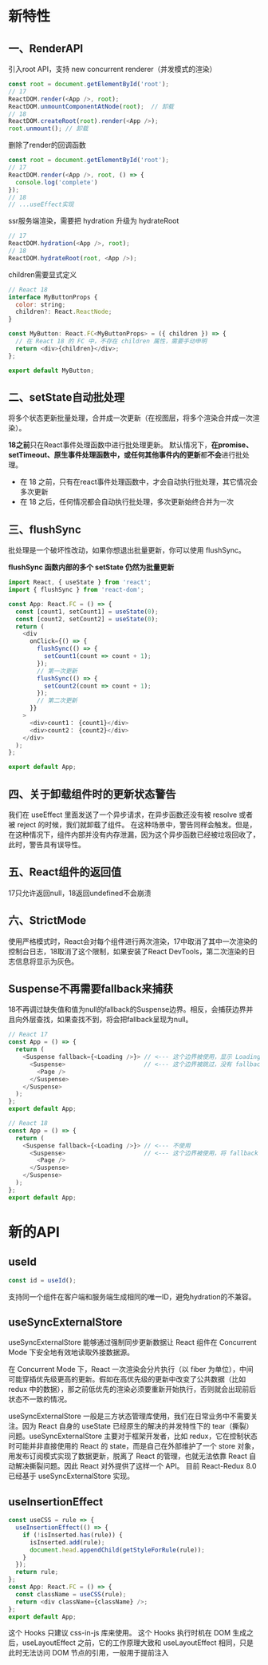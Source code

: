 # 新特性

## 一、RenderAPI

引入root API，支持 new concurrent renderer（并发模式的渲染）

```js
const root = document.getElementById('root');
// 17
ReactDOM.render(<App />, root);
ReactDOM.unmountComponentAtNode(root);  // 卸载
// 18
ReactDOM.createRoot(root).render(<App />);
root.unmount(); // 卸载
```

删除了render的回调函数

```js
const root = document.getElementById('root');
// 17
ReactDOM.render(<App />, root, () => {
  console.log('complete')
});
// 18
// ...useEffect实现
```

ssr服务端渲染，需要把 hydration 升级为 hydrateRoot

```js
// 17
ReactDOM.hydration(<App />, root);
// 18
ReactDOM.hydrateRoot(root, <App />);
```

children需要显式定义

```js
// React 18
interface MyButtonProps {
  color: string;
  children?: React.ReactNode;
}

const MyButton: React.FC<MyButtonProps> = ({ children }) => {
  // 在 React 18 的 FC 中，不存在 children 属性，需要手动申明
  return <div>{children}</div>;
};

export default MyButton;
```

## 二、setState自动批处理

将多个状态更新批量处理，合并成一次更新（在视图层，将多个渲染合并成一次渲染）。

**18之前**只在React事件处理函数中进行批处理更新。
默认情况下，**在promise、setTimeout、原生事件处理函数中，或任何其他事件内的更新**都**不会**进行批处理。

- 在 18 之前，只有在react事件处理函数中，才会自动执行批处理，其它情况会多次更新
- 在 18 之后，任何情况都会自动执行批处理，多次更新始终合并为一次

## 三、flushSync

批处理是一个破坏性改动，如果你想退出批量更新，你可以使用 flushSync。

**flushSync 函数内部的多个 setState 仍然为批量更新**

```js
import React, { useState } from 'react';
import { flushSync } from 'react-dom';

const App: React.FC = () => {
  const [count1, setCount1] = useState(0);
  const [count2, setCount2] = useState(0);
  return (
    <div
      onClick={() => {
        flushSync(() => {
          setCount1(count => count + 1);
        });
        // 第一次更新
        flushSync(() => {
          setCount2(count => count + 1);
        });
        // 第二次更新
      }}
    >
      <div>count1： {count1}</div>
      <div>count2： {count2}</div>
    </div>
  );
};

export default App;
```

## 四、关于卸载组件时的更新状态警告

我们在 useEffect 里面发送了一个异步请求，在异步函数还没有被 resolve 或者被 reject 的时候，我们就卸载了组件。 在这种场景中，警告同样会触发。但是，在这种情况下，组件内部并没有内存泄漏，因为这个异步函数已经被垃圾回收了，此时，警告具有误导性。

## 五、React组件的返回值

17只允许返回null，18返回undefined不会崩溃

## 六、StrictMode

使用严格模式时，React会对每个组件进行两次渲染，17中取消了其中一次渲染的控制台日志，18取消了这个限制，如果安装了React DevTools，第二次渲染的日志信息将显示为灰色。

## Suspense不再需要fallback来捕获

18不再调过缺失值和值为null的fallback的Suspense边界。相反，会捕获边界并且向外层查找，如果查找不到，将会把fallback呈现为null。

```js
// React 17
const App = () => {
  return (
    <Suspense fallback={<Loading />}> // <--- 这个边界被使用，显示 Loading 组件
      <Suspense>                      // <--- 这个边界被跳过，没有 fallback 属性
        <Page />
      </Suspense>
    </Suspense>
  );
};
export default App;
```

```js
// React 18
const App = () => {
  return (
    <Suspense fallback={<Loading />}> // <--- 不使用
      <Suspense>                      // <--- 这个边界被使用，将 fallback 渲染为 null
        <Page />
      </Suspense>
    </Suspense>
  );
};
export default App;
```

# 新的API

## useId

```js
const id = useId();
```

支持同一个组件在客户端和服务端生成相同的唯一ID，避免hydration的不兼容。

## useSyncExternalStore

useSyncExternalStore 能够通过强制同步更新数据让 React 组件在 Concurrent Mode 下安全地有效地读取外接数据源。

在 Concurrent Mode 下，React 一次渲染会分片执行（以 fiber 为单位），中间可能穿插优先级更高的更新。假如在高优先级的更新中改变了公共数据（比如 redux 中的数据），那之前低优先的渲染必须要重新开始执行，否则就会出现前后状态不一致的情况。

useSyncExternalStore 一般是三方状态管理库使用，我们在日常业务中不需要关注。因为 React 自身的 useState 已经原生的解决的并发特性下的 tear（撕裂）问题。useSyncExternalStore 主要对于框架开发者，比如 redux，它在控制状态时可能并非直接使用的 React 的 state，而是自己在外部维护了一个 store 对象，用发布订阅模式实现了数据更新，脱离了 React 的管理，也就无法依靠 React 自动解决撕裂问题。因此 React 对外提供了这样一个 API。
目前 React-Redux 8.0 已经基于 useSyncExternalStore 实现。

## useInsertionEffect

```js
const useCSS = rule => {
  useInsertionEffect(() => {
    if (!isInserted.has(rule)) {
      isInserted.add(rule);
      document.head.appendChild(getStyleForRule(rule));
    }
  });
  return rule;
};
const App: React.FC = () => {
  const className = useCSS(rule);
  return <div className={className} />;
};
export default App;
```

这个 Hooks 只建议 css-in-js 库来使用。 这个 Hooks 执行时机在 DOM 生成之后，useLayoutEffect 之前，它的工作原理大致和 useLayoutEffect 相同，只是此时无法访问 DOM 节点的引用，一般用于提前注入 <style> 脚本。

# Concurrent Mode（并发模式）

从 **同步不可中断更新** 变成了 **异步可中断更新**。

在 18 中，不再有多种模式，而是以**是否使用并发特性**作为**是否开启并发更新**的依据。

**并发特性**指开启**并发模式**后才能使用的特性：
- useDeferredValue
- useTransition

## useTransition

```js
import React, { useState, useEffect, useTransition } from 'react';

const App: React.FC = () => {
  const [list, setList] = useState<any[]>([]);
  const [isPending, startTransition] = useTransition();
  useEffect(() => {
    // 使用了并发特性，开启并发更新
    startTransition(() => {
      setList(new Array(10000).fill(null));
    });
  }, []);
  return (
    <>
      {list.map((_, i) => (
        <div key={i}>{i}</div>
      ))}
    </>
  );
};
export default App;
```

startTransition，主要为了能在大量的任务下也能保持 UI 响应。这个新的 API 可以通过将特定更新标记为“过渡”来显著改善用户交互，简单来说，就是被 startTransition 回调包裹的 setState 触发的渲染被标记为不紧急渲染，这些渲染可能被其他紧急渲染所抢占。

## useDeferredValue

返回一个延迟响应的值，可以让一个state 延迟生效，只有当前没有紧急更新时，该值才会变为最新值。useDeferredValue 和 startTransition 一样，都是标记了一次非紧急更新。

- 相同：useDeferredValue 本质上和内部实现与 useTransition 一样，都是标记成了延迟更新任务。
- 不同：useTransition 是把更新任务变成了延迟更新任务，而 useDeferredValue 是产生一个新的值，这个值作为延时状态。（一个用来包装方法，一个用来包装值）

```js
import React, { useState, useEffect, useDeferredValue } from 'react';

const App: React.FC = () => {
  const [list, setList] = useState<any[]>([]);
  useEffect(() => {
    setList(new Array(10000).fill(null));
  }, []);
  // 使用了并发特性，开启并发更新
  const deferredList = useDeferredValue(list);
  return (
    <>
      {deferredList.map((_, i) => (
        <div key={i}>{i}</div>
      ))}
    </>
  );
};

export default App;
```

# fiber架构的具体含义

- 作为架构来说，在旧的架构中，Reconciler（协调器）采用递归的方式执行，无法中断，节点数据保存在递归的调用栈中，被称为 Stack Reconciler，stack 就是调用栈；在新的架构中，Reconciler（协调器）是基于fiber实现的，节点数据保存在fiber中，所以被称为 fiber Reconciler。
- 作为静态数据结构来说，每个fiber对应一个组件，保存了这个组件的类型对应的dom节点信息，这个时候，fiber节点就是我们所说的虚拟DOM。
- 作为动态工作单元来说，fiber节点保存了该节点需要更新的状态，以及需要执行的副作用。
